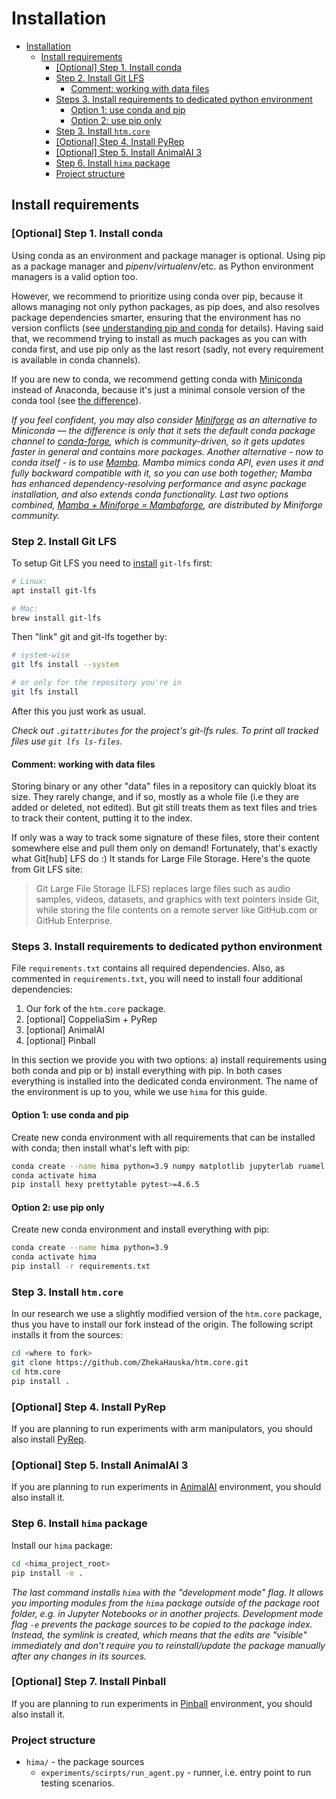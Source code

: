 # Installation

- [Installation](#installation)
  - [Install requirements](#install-requirements)
    - [[Optional] Step 1. Install conda](#optional-step-1-install-conda)
    - [Step 2. Install Git LFS](#step-2-install-git-lfs)
      - [Comment: working with data files](#comment-working-with-data-files)
    - [Steps 3. Install requirements to dedicated python environment](#steps-3-install-requirements-to-dedicated-python-environment)
      - [Option 1: use conda and pip](#option-1-use-conda-and-pip)
      - [Option 2: use pip only](#option-2-use-pip-only)
    - [Step 3. Install `htm.core`](#step-3-install-htmcore)
    - [[Optional] Step 4. Install PyRep](#optional-step-4-install-pyrep)
    - [[Optional] Step 5. Install AnimalAI 3](#optional-step-5-install-animalai-3)
    - [Step 6. Install `hima` package](#step-6-install-hima-package)
    - [Project structure](#project-structure)

## Install requirements

### [Optional] Step 1. Install conda

Using conda as an environment and package manager is optional. Using pip as a package manager and  _pipenv_/_virtualenv_/etc. as Python environment managers is a valid option too.

However, we recommend to prioritize using conda over pip, because it allows managing not only python packages, as pip does, and also resolves package dependencies smarter, ensuring that the environment has no version conflicts (see [understanding pip and conda](https://www.anaconda.com/blog/understanding-conda-and-pip) for details). Having said that, we recommend trying to install as much packages as you can with conda first, and use pip only as the last resort (sadly, not every requirement is available in conda channels).

If you are new to conda, we recommend getting conda with [Miniconda](https://docs.conda.io/en/latest/miniconda.html) instead of Anaconda, because it's just a minimal console version of the conda tool (see [the difference](https://stackoverflow.com/a/45421527/1094048)).

_If you feel confident, you may also consider [Miniforge](https://github.com/conda-forge/miniforge) as an alternative to Miniconda — the difference is only that it sets the default conda package channel to [conda-forge](https://github.com/conda-forge/miniforge), which is community-driven, so it gets updates faster in general and contains more packages. Another alternative - now to conda itself - is to use [Mamba](https://github.com/mamba-org/mamba). Mamba mimics conda API, even uses it and fully backward compatible with it, so you can use both together; Mamba has enhanced dependency-resolving performance and async package installation, and also extends conda functionality. Last two options combined, [Mamba + Miniforge = Mambaforge](https://github.com/conda-forge/miniforge#mambaforge), are distributed by Miniforge community._

### Step 2. Install Git LFS

To setup Git LFS you need to [install](https://github.com/git-lfs/git-lfs#downloading) `git-lfs` first:

```bash
# Linux:
apt install git-lfs

# Mac:
brew install git-lfs
```

Then "link" git and git-lfs together by:

```bash
# system-wise
git lfs install --system

# or only for the repository you're in
git lfs install
```

After this you just work as usual.

_Check out `.gitattributes` for the project's git-lfs rules. To print all tracked files use `git lfs ls-files`._

#### Comment: working with data files

Storing binary or any other "data" files in a repository can quickly bloat its size. They rarely change, and if so, mostly as a whole file (i.e they are added or deleted, not edited). But git still treats them as text files and tries to track their content, putting it to the index.

If only was a way to track some signature of these files, store their content somewhere else and pull them only on demand! Fortunately, that's exactly what Git[hub] LFS do :) It stands for Large File Storage. Here's the quote from Git LFS site:

> Git Large File Storage (LFS) replaces large files such as audio samples, videos, datasets, and graphics with text pointers inside Git, while storing the file contents on a remote server like GitHub.com or GitHub Enterprise.

### Steps 3. Install requirements to dedicated python environment

File `requirements.txt` contains all required dependencies. Also, as commented in `requirements.txt`, you will need to install four additional dependencies:

1. Our fork of the `htm.core` package.
2. [optional] CoppeliaSim + PyRep
3. [optional] AnimalAI
4. [optional] Pinball

In this section we provide you with two options: a) install requirements using both conda and pip or b) install everything with pip. In both cases everything is installed into the dedicated conda environment. The name of the environment is up to you, while we use `hima` for this guide.

#### Option 1: use conda and pip

Create new conda environment with all requirements that can be installed with conda; then install what's left with pip:

```bash
conda create --name hima python=3.9 numpy matplotlib jupyterlab ruamel.yaml tqdm wandb mock imageio seaborn
conda activate hima
pip install hexy prettytable pytest>=4.6.5
```

#### Option 2: use pip only

Create new conda environment and install everything with pip:

```bash
conda create --name hima python=3.9
conda activate hima
pip install -r requirements.txt
```

### Step 3. Install `htm.core`

In our research we use a slightly modified version of the `htm.core` package, thus you have to install our fork instead of the origin. The following script installs it from the sources:

```bash
cd <where to fork>
git clone https://github.com/ZhekaHauska/htm.core.git
cd htm.core
pip install .
```

### [Optional] Step 4. Install PyRep

If you are planning to run experiments with arm manipulators, you should also install [PyRep](https://github.com/stepjam/PyRep).

### [Optional] Step 5. Install AnimalAI 3

If you are planning to run experiments in [AnimalAI](https://github.com/mdcrosby/animal-ai) environment, you should also install it.

### Step 6. Install `hima` package

Install our `hima` package:

```bash
cd <hima_project_root>
pip install -e .
```

_The last command installs `hima` with the "development mode" flag. It allows you importing modules from the `hima` package outside of the package root folder, e.g. in Jupyter Notebooks or in another projects. Development mode flag `-e` prevents the package sources to be copied to the package index. Instead, the symlink is created, which means that the edits are "visible" immediately and don't require you to reinstall/update the package manually after any changes in its sources._

### [Optional] Step 7. Install Pinball

If you are planning to run experiments in [Pinball](https://github.com/ZhekaHauska/pinball) environment, you should also install it.

### Project structure

- `hima/` - the package sources
  - `experiments/scirpts/run_agent.py` - runner, i.e. entry point to run testing scenarios.
